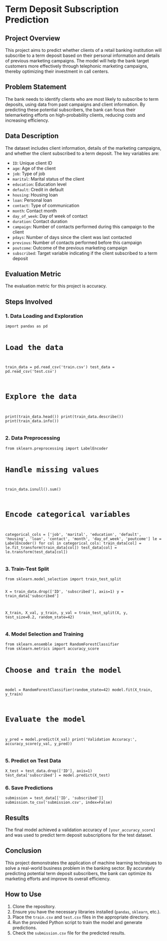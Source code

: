 <!DOCTYPE html>
<html>
<head>
    <title>Term Deposit Subscription Prediction</title>
</head>
<body>

<h1>Term Deposit Subscription Prediction</h1>

<h2>Project Overview</h2>
<p>This project aims to predict whether clients of a retail banking institution will subscribe to a term deposit based on their personal information and details of previous marketing campaigns. The model will help the bank target customers more effectively through telephonic marketing campaigns, thereby optimizing their investment in call centers.</p>

<h2>Problem Statement</h2>
<p>The bank needs to identify clients who are most likely to subscribe to term deposits, using data from past campaigns and client information. By predicting these potential subscribers, the bank can focus their telemarketing efforts on high-probability clients, reducing costs and increasing efficiency.</p>

<h2>Data Description</h2>
<p>The dataset includes client information, details of the marketing campaigns, and whether the client subscribed to a term deposit. The key variables are:</p>
<ul>
    <li><code>ID</code>: Unique client ID</li>
    <li><code>age</code>: Age of the client</li>
    <li><code>job</code>: Type of job</li>
    <li><code>marital</code>: Marital status of the client</li>
    <li><code>education</code>: Education level</li>
    <li><code>default</code>: Credit in default</li>
    <li><code>housing</code>: Housing loan</li>
    <li><code>loan</code>: Personal loan</li>
    <li><code>contact</code>: Type of communication</li>
    <li><code>month</code>: Contact month</li>
    <li><code>day_of_week</code>: Day of week of contact</li>
    <li><code>duration</code>: Contact duration</li>
    <li><code>campaign</code>: Number of contacts performed during this campaign to the client</li>
    <li><code>pdays</code>: Number of days since the client was last contacted</li>
    <li><code>previous</code>: Number of contacts performed before this campaign</li>
    <li><code>poutcome</code>: Outcome of the previous marketing campaign</li>
    <li><code>subscribed</code>: Target variable indicating if the client subscribed to a term deposit</li>
</ul>

<h2>Evaluation Metric</h2>
<p>The evaluation metric for this project is accuracy.</p>

<h2>Steps Involved</h2>

<h3>1. Data Loading and Exploration</h3>
<pre><code>import pandas as pd

# Load the data
train_data = pd.read_csv('train.csv')
test_data = pd.read_csv('test.csv')

# Explore the data
print(train_data.head())
print(train_data.describe())
print(train_data.info())</code></pre>

<h3>2. Data Preprocessing</h3>
<pre><code>from sklearn.preprocessing import LabelEncoder

# Handle missing values
train_data.isnull().sum()

# Encode categorical variables
categorical_cols = ['job', 'marital', 'education', 'default', 'housing', 'loan', 'contact', 'month', 'day_of_week', 'poutcome']
le = LabelEncoder()
for col in categorical_cols:
    train_data[col] = le.fit_transform(train_data[col])
    test_data[col] = le.transform(test_data[col])</code></pre>

<h3>3. Train-Test Split</h3>
<pre><code>from sklearn.model_selection import train_test_split

X = train_data.drop(['ID', 'subscribed'], axis=1)
y = train_data['subscribed']

X_train, X_val, y_train, y_val = train_test_split(X, y, test_size=0.2, random_state=42)</code></pre>

<h3>4. Model Selection and Training</h3>
<pre><code>from sklearn.ensemble import RandomForestClassifier
from sklearn.metrics import accuracy_score

# Choose and train the model
model = RandomForestClassifier(random_state=42)
model.fit(X_train, y_train)

# Evaluate the model
y_pred = model.predict(X_val)
print('Validation Accuracy:', accuracy_score(y_val, y_pred))</code></pre>

<h3>5. Predict on Test Data</h3>
<pre><code>X_test = test_data.drop(['ID'], axis=1)
test_data['subscribed'] = model.predict(X_test)</code></pre>

<h3>6. Save Predictions</h3>
<pre><code>submission = test_data[['ID', 'subscribed']]
submission.to_csv('submission.csv', index=False)</code></pre>

<h2>Results</h2>
<p>The final model achieved a validation accuracy of <code>[your_accuracy_score]</code> and was used to predict term deposit subscriptions for the test dataset.</p>

<h2>Conclusion</h2>
<p>This project demonstrates the application of machine learning techniques to solve a real-world business problem in the banking sector. By accurately predicting potential term deposit subscribers, the bank can optimize its marketing efforts and improve its overall efficiency.</p>

<h2>How to Use</h2>
<ol>
    <li>Clone the repository.</li>
    <li>Ensure you have the necessary libraries installed (<code>pandas</code>, <code>sklearn</code>, etc.).</li>
    <li>Place the <code>train.csv</code> and <code>test.csv</code> files in the appropriate directory.</li>
    <li>Run the provided Python script to train the model and generate predictions.</li>
    <li>Check the <code>submission.csv</code> file for the predicted results.</li>
</ol>

</body>
</html>




